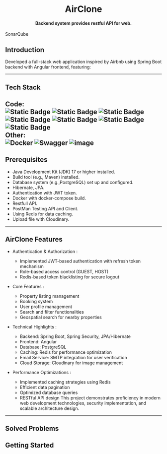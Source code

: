 <h1 align="center">AirClone</h1>
<h4 align="center">Backend system provides restful API for web.</h4>

SonarQube

## Introduction
Developed a full-stack web application inspired by Airbnb using Spring Boot backend with Angular frontend, featuring:

---
## Tech Stack
Code: <br>
![Static Badge](https://img.shields.io/badge/java_17-orange?style=for-the-badge&logo=openjdk&logoColor=white)
![Static Badge](https://img.shields.io/badge/Spring_Boot_3-6DB33F?style=for-the-badge&logo=spring&logoColor=white)
![Static Badge](https://img.shields.io/badge/Postgresql-%234169E1?style=for-the-badge&logo=postgresql&logoColor=white)
![Static Badge](https://img.shields.io/badge/Hibernate-%2359666C?style=for-the-badge&logo=hibernate&logoColor=white)
![Static Badge](https://img.shields.io/badge/JWT-%23000000?style=for-the-badge&logo=jsonwebtokens)
![Static Badge](https://img.shields.io/badge/Cloudinary-%233448C5?style=for-the-badge&logo=cloudinary)
![Static Badge](https://img.shields.io/badge/Redis-%23FF4438?style=for-the-badge&logo=redis&logoColor=white)
<br>
Other: <br>
![Docker](https://img.shields.io/badge/docker-%230db7ed.svg?style=for-the-badge&logo=docker&logoColor=white)
![Swagger](https://img.shields.io/badge/-Swagger-%23Clojure?style=for-the-badge&logo=swagger&logoColor=white)
![image](https://img.shields.io/badge/maven-C71A36?style=for-the-badge&logo=apachemaven&logoColor=white)
---
## Prerequisites
* Java Development Kit (JDK) 17 or higher installed.
* Build tool (e.g., Maven) installed.
* Database system (e.g.,PostgreSQL) set up and configured.
* Hibernate, JPA.
* Authentication with JWT token.
* Docker with docker-compose build.
* Restfull API.
* PostMan Testing API and Client.
* Using Redis for data caching.
* Upload file with Cloudinary.
---
## AirClone Features
- Authentication & Authorization :

    - Implemented JWT-based authentication with refresh token mechanism
    - Role-based access control (GUEST, HOST)
    - Redis-based token blacklisting for secure logout
- Core Features :

    - Property listing management
    - Booking system
    - User profile management
    - Search and filter functionalities
    - Geospatial search for nearby properties
- Technical Highlights :

    - Backend: Spring Boot, Spring Security, JPA/Hibernate
    - Frontend: Angular
    - Database: PostgreSQL
    - Caching: Redis for performance optimization
    - Email Service: SMTP integration for user verification
    - Cloud Storage: Cloudinary for image management
- Performance Optimizations :

    - Implemented caching strategies using Redis
    - Efficient data pagination
    - Optimized database queries
    - RESTful API design
      This project demonstrates proficiency in modern web development technologies, security implementation, and scalable architecture design.

---

## Solved Problems

## Getting Started